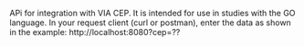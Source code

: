 APi for integration with VIA CEP. It is intended for use in studies with the GO language.
In your request client (curl or postman), enter the data as shown in the example:
http://localhost:8080?cep=??
